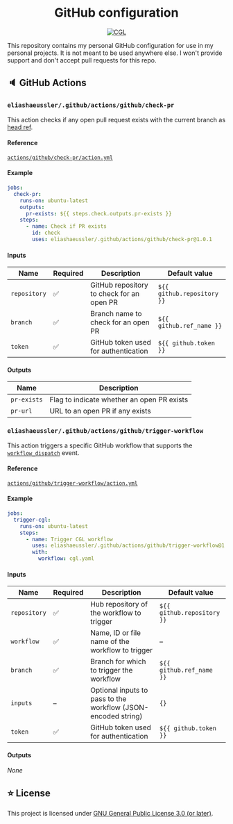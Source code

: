 <div align="center">

# GitHub configuration

[![CGL](https://img.shields.io/github/actions/workflow/status/eliashaeussler/.github/cgl.yaml?label=cgl&logo=github)](https://github.com/eliashaeussler/.github/actions/workflows/cgl.yaml)

</div>

This repository contains my personal GitHub configuration for use in my
personal projects. It is not meant to be used anywhere else. I won't provide
support and don't accept pull requests for this repo.

## 🔈 GitHub Actions

### `eliashaeussler/.github/actions/github/check-pr`

This action checks if any open pull request exists with the current branch as
[head ref][1].

#### Reference

[`actions/github/check-pr/action.yml`](actions/github/check-pr/action.yml)

#### Example

```yaml
jobs:
  check-pr:
    runs-on: ubuntu-latest
    outputs:
      pr-exists: ${{ steps.check.outputs.pr-exists }}
    steps:
      - name: Check if PR exists
        id: check
        uses: eliashaeussler/.github/actions/github/check-pr@1.0.1
```

#### Inputs

| Name         | Required | Description                               | Default value              |
|--------------|----------|-------------------------------------------|----------------------------|
| `repository` | ✅        | GitHub repository to check for an open PR | `${{ github.repository }}` |
| `branch`     | ✅        | Branch name to check for an open PR       | `${{ github.ref_name }}`   |
| `token`      | ✅        | GitHub token used for authentication      | `${{ github.token }}`      |

#### Outputs

| Name        | Description                                |
|-------------|--------------------------------------------|
| `pr-exists` | Flag to indicate whether an open PR exists |
| `pr-url`    | URL to an open PR if any exists            |

### `eliashaeussler/.github/actions/github/trigger-workflow`

This action triggers a specific GitHub workflow that supports the
[`workflow_dispatch`][2] event.

#### Reference

[`actions/github/trigger-workflow/action.yml`](actions/github/trigger-workflow/action.yml)

#### Example

```yaml
jobs:
  trigger-cgl:
    runs-on: ubuntu-latest
    steps:
      - name: Trigger CGL workflow
        uses: eliashaeussler/.github/actions/github/trigger-workflow@1.0.1
        with:
          workflow: cgl.yaml
```

#### Inputs

| Name         | Required | Description                                                   | Default value              |
|--------------|----------|---------------------------------------------------------------|----------------------------|
| `repository` | ✅        | Hub repository of the workflow to trigger                     | `${{ github.repository }}` |
| `workflow`   | ✅        | Name, ID or file name of the workflow to trigger              | –                          |
| `branch`     | ✅        | Branch for which to trigger the workflow                      | `${{ github.ref_name }}`   |
| `inputs`     | –        | Optional inputs to pass to the workflow (JSON-encoded string) | `{}`                       |
| `token`      | ✅        | GitHub token used for authentication                          | `${{ github.token }}`      |

#### Outputs

*None*

## ⭐ License

This project is licensed under [GNU General Public License 3.0 (or later)](LICENSE).

[1]: https://docs.github.com/en/actions/learn-github-actions/contexts#github-context
[2]: https://docs.github.com/en/actions/using-workflows/events-that-trigger-workflows#workflow_dispatch
